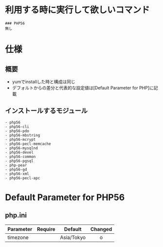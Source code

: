 # 利用する時に実行して欲しいコマンド
    ### PHP56
    無し

# 仕様
## 概要
* yumでinstallした時と構成は同じ
* デフォルトからの差分と代表的な設定値は[Default Parameter for PHP]に記載

## インストールするモジュール
    - php56
    - php56-cli
    - php56-pdo
    - php56-mbstring
    - php56-mcrypt
    - php56-pecl-memcache
    - php56-mysqlnd
    - php56-devel
    - php56-common
    - php56-pgsql
    - php-pear
    - php56-gd
    - php56-xml
    - php56-pecl-apc

# Default Parameter for PHP56
## php.ini
|Parameter|Require|Default|Changed|
| ------- |:-----:|-------|:-----:|
|timezone |       |Asia/Tokyo|o      |
